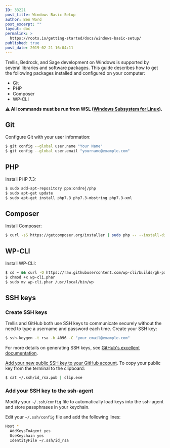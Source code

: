 ```yaml
---
ID: 33221
post_title: Windows Basic Setup
author: Ben Word
post_excerpt: ""
layout: doc
permalink: >
  https://roots.io/getting-started/docs/windows-basic-setup/
published: true
post_date: 2019-02-21 16:04:11
---
```

Trellis, Bedrock, and Sage development on Windows is supported by several libraries and software packages. This guide describes how to get the following packages installed and configured on your computer:

- Git
- PHP
- Composer
- WP-CLI

**⚠️ All commands must be run from WSL ([Windows Subsystem for Linux](https://docs.microsoft.com/en-us/windows/wsl/install-win10)).**

## Git

Configure Git with your user information:

```sh
$ git config --global user.name "Your Name"
$ git config --global user.email "yourname@example.com"
```

## PHP

Install PHP 7.3:

```sh
$ sudo add-apt-repository ppa:ondrej/php
$ sudo apt-get update
$ sudo apt-get install php7.3 php7.3-mbstring php7.3-xml
```

## Composer

Install Composer:

```sh
$ curl -sS https://getcomposer.org/installer | sudo php -- --install-dir=/usr/local/bin --filename=composer
```

## WP-CLI

Install WP-CLI:

```sh
$ cd ~ && curl -O https://raw.githubusercontent.com/wp-cli/builds/gh-pages/phar/wp-cli.phar
$ chmod +x wp-cli.phar
$ sudo mv wp-cli.phar /usr/local/bin/wp
```

## SSH keys

### Create SSH keys

Trellis and GitHub both use SSH keys to communicate securely without the need to type a username and password each time. Create your SSH key:

```sh
$ ssh-keygen -t rsa -b 4096 -C "your_email@example.com"
```

For more details on generating SSH keys, see [GitHub's excellent documentation](https://help.github.com/articles/generating-a-new-ssh-key-and-adding-it-to-the-ssh-agent/).

[Add your new public SSH key to your GitHub account](https://github.com/settings/ssh/new). To copy your public key from the terminal to the clipboard:

```sh
$ cat ~/.ssh/id_rsa.pub | clip.exe
```

### Add your SSH key to the ssh-agent

Modify your `~/.ssh/config` file to automatically load keys into the ssh-agent and store passphrases in your keychain.

Edit your `~/.ssh/config` file and add the following lines:

```sh
Host *
  AddKeysToAgent yes
  UseKeychain yes
  IdentityFile ~/.ssh/id_rsa
```